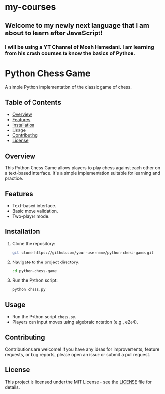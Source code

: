 # my-courses

## Welcome to my newly next language that I am about to learn after JavaScript!


### I will be using a YT Channel of Mosh Hamedani. I am learning from his crash courses to know the basics of Python.


# Python Chess Game

A simple Python implementation of the classic game of chess.

## Table of Contents

- [Overview](#overview)
- [Features](#features)
- [Installation](#installation)
- [Usage](#usage)
- [Contributing](#contributing)
- [License](#license)

## Overview

This Python Chess Game allows players to play chess against each other on a text-based interface. It's a simple implementation suitable for learning and practice.

## Features

- Text-based interface.
- Basic move validation.
- Two-player mode.

## Installation

1. Clone the repository:

    ```bash
    git clone https://github.com/your-username/python-chess-game.git
    ```

2. Navigate to the project directory:

    ```bash
    cd python-chess-game
    ```

3. Run the Python script:

    ```bash
    python chess.py
    ```

## Usage

- Run the Python script `chess.py`.
- Players can input moves using algebraic notation (e.g., e2e4).

## Contributing

Contributions are welcome! If you have any ideas for improvements, feature requests, or bug reports, please open an issue or submit a pull request.

## License

This project is licensed under the MIT License - see the [LICENSE](LICENSE) file for details.


